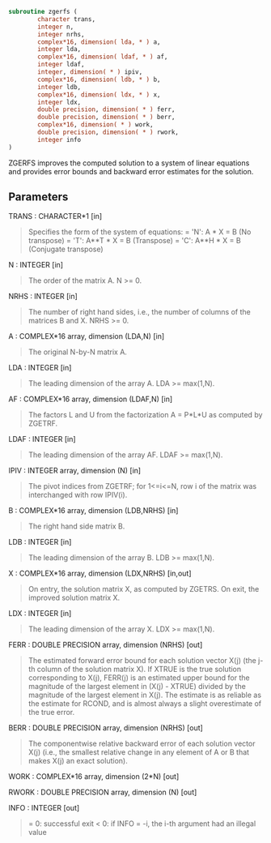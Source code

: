 ```fortran
subroutine zgerfs (
        character trans,
        integer n,
        integer nrhs,
        complex*16, dimension( lda, * ) a,
        integer lda,
        complex*16, dimension( ldaf, * ) af,
        integer ldaf,
        integer, dimension( * ) ipiv,
        complex*16, dimension( ldb, * ) b,
        integer ldb,
        complex*16, dimension( ldx, * ) x,
        integer ldx,
        double precision, dimension( * ) ferr,
        double precision, dimension( * ) berr,
        complex*16, dimension( * ) work,
        double precision, dimension( * ) rwork,
        integer info
)
```

ZGERFS improves the computed solution to a system of linear
equations and provides error bounds and backward error estimates for
the solution.

## Parameters
TRANS : CHARACTER\*1 [in]
> Specifies the form of the system of equations:
> = 'N':  A \* X = B     (No transpose)
> = 'T':  A\*\*T \* X = B  (Transpose)
> = 'C':  A\*\*H \* X = B  (Conjugate transpose)

N : INTEGER [in]
> The order of the matrix A.  N >= 0.

NRHS : INTEGER [in]
> The number of right hand sides, i.e., the number of columns
> of the matrices B and X.  NRHS >= 0.

A : COMPLEX\*16 array, dimension (LDA,N) [in]
> The original N-by-N matrix A.

LDA : INTEGER [in]
> The leading dimension of the array A.  LDA >= max(1,N).

AF : COMPLEX\*16 array, dimension (LDAF,N) [in]
> The factors L and U from the factorization A = P\*L\*U
> as computed by ZGETRF.

LDAF : INTEGER [in]
> The leading dimension of the array AF.  LDAF >= max(1,N).

IPIV : INTEGER array, dimension (N) [in]
> The pivot indices from ZGETRF; for 1<=i<=N, row i of the
> matrix was interchanged with row IPIV(i).

B : COMPLEX\*16 array, dimension (LDB,NRHS) [in]
> The right hand side matrix B.

LDB : INTEGER [in]
> The leading dimension of the array B.  LDB >= max(1,N).

X : COMPLEX\*16 array, dimension (LDX,NRHS) [in,out]
> On entry, the solution matrix X, as computed by ZGETRS.
> On exit, the improved solution matrix X.

LDX : INTEGER [in]
> The leading dimension of the array X.  LDX >= max(1,N).

FERR : DOUBLE PRECISION array, dimension (NRHS) [out]
> The estimated forward error bound for each solution vector
> X(j) (the j-th column of the solution matrix X).
> If XTRUE is the true solution corresponding to X(j), FERR(j)
> is an estimated upper bound for the magnitude of the largest
> element in (X(j) - XTRUE) divided by the magnitude of the
> largest element in X(j).  The estimate is as reliable as
> the estimate for RCOND, and is almost always a slight
> overestimate of the true error.

BERR : DOUBLE PRECISION array, dimension (NRHS) [out]
> The componentwise relative backward error of each solution
> vector X(j) (i.e., the smallest relative change in
> any element of A or B that makes X(j) an exact solution).

WORK : COMPLEX\*16 array, dimension (2\*N) [out]

RWORK : DOUBLE PRECISION array, dimension (N) [out]

INFO : INTEGER [out]
> = 0:  successful exit
> < 0:  if INFO = -i, the i-th argument had an illegal value
